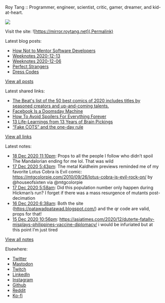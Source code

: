 Roy Tang :: Programmer, engineer, scientist, critic, gamer, dreamer, and kid-at-heart.

![](https://roytang.net/img/profile.jpg)

Visit the site: ![https://mirror.roytang.net](.Permalink)

Latest blog posts:
    

- [How Not to Mentor Software Developers](https://mirror.roytang.net/2020/12/how-not-to-mentor-software-developers/)
- [Weeknotes 2020-12-13](https://mirror.roytang.net/2020/12/weeknotes-2020-12-13/)
- [Weeknotes 2020-12-06](https://mirror.roytang.net/2020/12/weeknotes-2020-12-06/)
- [Perfect Strangers](https://mirror.roytang.net/2020/12/perfect-strangers/)
- [Dress Codes](https://mirror.roytang.net/2020/12/dress-codes/)

[View all posts](https://mirror.roytang.net/blog)

Latest shared links:
    

- [The Beat&#39;s list of the 50 best comics of 2020 includes titles by seasoned creators and up-and-coming talents.](https://mirror.roytang.net/2020/12/the-beats-list-of-the-50-best-comics-of-2020-includes-titles-by-seasoned-creators-and-up-and-coming/)
- [Facebook Is a Doomsday Machine](https://mirror.roytang.net/2020/12/facebook-is-a-doomsday-machine/)
- [How To Avoid Spoilers For Everything Forever](https://mirror.roytang.net/2020/11/how-to-avoid-spoilers-for-everything-forever/)
- [13 Life-Learnings from 13 Years of Brain Pickings](https://mirror.roytang.net/2020/11/13-life-learnings-from-13-years-of-brain-pickings/)
- [“Fake COTS” and the one-day rule](https://mirror.roytang.net/2020/10/fake-cots-and-the-one-day-rule/)

[View all links](https://mirror.roytang.net/links)

Latest notes:
    

- [18 Dec 2020 11:10pm](https://mirror.roytang.net/2020/12/1340072060886765568/): Props to all the people I follow who didn&rsquo;t spoil The Mandalorian ending for me lol. That was wild
- [17 Dec 2020 5:43pm](https://mirror.roytang.net/2020/12/1339627168947601408/): The metal Kaldheim previews reminded me of my favorite Lotus Cobra is Evil comic: https://mtgcolorpie.com/2010/09/26/lotus-cobra-is-evil-rock-on/ by @houseofsixten via @mtgcolorpie
- [17 Dec 2020 5:58am](https://mirror.roytang.net/2020/12/gg2qxa4/): Did this population number only happen during Hickman&rsquo;s run? I forget if there was a mass resurgence of mutants post-decimation
- [16 Dec 2020 6:38am](https://mirror.roytang.net/2020/12/gfyytvp/): Both the site (https://patawadpatawad.blogspot.com/) and the qr code are valid, props for that!
- [15 Dec 2020 10:56pm](https://mirror.roytang.net/2020/12/1338981232621703168/): https://asiatimes.com/2020/12/duterte-fatally-misplays-philippines-vaccine-diplomacy/
i would be infuriated but at this point I&rsquo;m just tired

[View all notes](https://mirror.roytang.net/notes)

Elsewhere:

- [Twitter](https://twitter.com/roytang)
- [Mastodon](https://mastodon.technology/@roytang)
- [Twitch](https://twitch.tv/twitchyroy)
- [LinkedIn](https://www.linkedin.com/in/roytang)
- [Instagram](https://instagram.com/roytang0400)
- [Github](https://github.com/roytang)
- [Reddit](https://reddit.com/u/hungryroy)
- [Ko-fi](https://ko-fi.com/roytang)